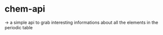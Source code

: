 # chem-api
→ a simple api to grab interesting informations about all the elements in the periodic table
